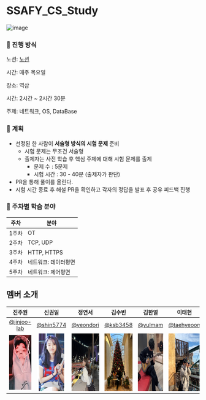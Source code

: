# SSAFY_CS_Study

![image](https://github.com/shin5774/SSAFY_CS_Study/assets/84346055/c90a9b03-2496-4d85-b455-d14bf4dcffaa)

### 🎯 진행 방식

노션: [노션](https://daisy-atmosphere-561.notion.site/SSAFY_CS_Study-f1610f222c93457ba13ed478955605ca?pvs=4)

시간: 매주 목요일

장소: 역삼

시간: 2시간 ~ 2시간 30분

주제: 네트워크, OS, DataBase

### 🎯 계획
- 선정된 한 사람이 **서술형 방식의 시험 문제** 준비
    - 시험 문제는 무조건 서술형
    - 출제자는 사전 학습 후 핵심 주제에 대해 시험 문제를 출제
        - 문제 수 : 5문제
        - 시험 시간 : 30 - 40분 (출제자가 판단)
- PR을 통해 풀이를 올린다.
- 시험 시간 종료 후 해설 PR을 확인하고 각자의 정답을 발표 후 공유 피드백 진행


### 📱 주차별 학습 분야

| 주차 | 분야 |
| --- | --- |
| 1주차 | OT |
| 2주차 | TCP, UDP  |
| 3주차 | HTTP, HTTPS |
| 4주차 | 네트워크: 데이터평면|
| 5주차 | 네트워크: 제어평면 |


## 멤버 소개
|                           진주원                           |신권일|정연서|김수빈|김한얼|이태현|
|:-------------------------------------------------------:|:----:|:----:|:----:|:----:|:----:|
|      [@jinjoo-lab](https://github.com/jinjoo-lab)       |[@shin5774](https://github.com/shin5774)|[@yeondori](https://github.com/yeondori)|[@ksb3458](https://github.com/ksb3458)|[@yulmam](https://github.com/yulmam)|[@taehyeoon](https://github.com/taehyeoon)|
 | <img src = "image/JIN.JPG" width ="120" height = "150"> | <img src = "image/아이유3.png" width ="120" height = "150">| <img src = "image/MR_YEON2.jpg" width ="120" height = "150">| <img src = "image/SIUU.jpeg" width ="120" height = "150">| <img src = "image/aul.jpg" width ="120" height = "150">| <img src = "image/1675092566383-9.jpg" width ="120" height = "150">|
